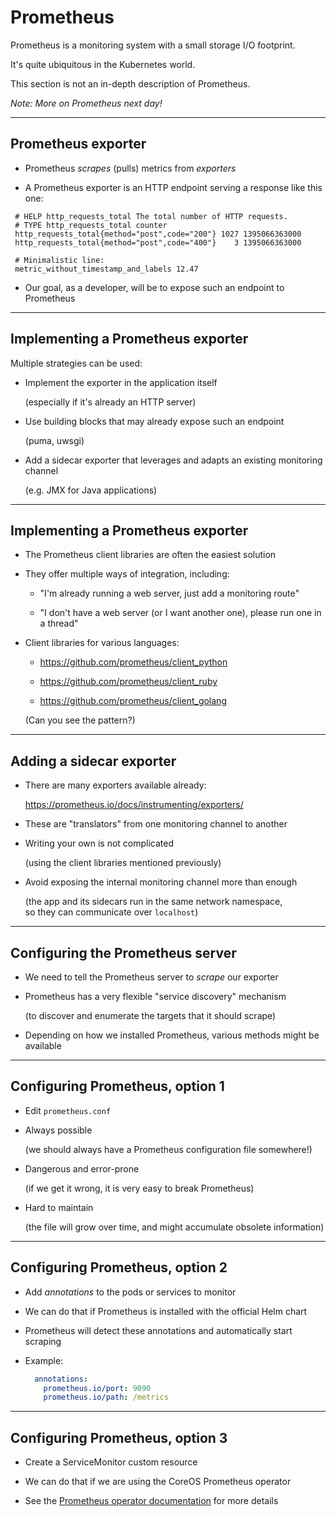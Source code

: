 # Prometheus

Prometheus is a monitoring system with a small storage I/O footprint.

It's quite ubiquitous in the Kubernetes world.

This section is not an in-depth description of Prometheus.

*Note: More on Prometheus next day!*

<!--
FIXME maybe just use prometheus.md and add this file after it?
This way there is not need to write a Prom intro.
-->

---

## Prometheus exporter

- Prometheus *scrapes* (pulls) metrics from *exporters*

- A Prometheus exporter is an HTTP endpoint serving a response like this one:

```
 # HELP http_requests_total The total number of HTTP requests.
 # TYPE http_requests_total counter
 http_requests_total{method="post",code="200"} 1027 1395066363000
 http_requests_total{method="post",code="400"}    3 1395066363000

 # Minimalistic line:
 metric_without_timestamp_and_labels 12.47
```

- Our goal, as a developer, will be to expose such an endpoint to Prometheus

---

## Implementing a Prometheus exporter

Multiple strategies can be used:

- Implement the exporter in the application itself

  (especially if it's already an  HTTP server)

- Use building blocks that may already expose such an endpoint

  (puma, uwsgi)

- Add a sidecar exporter that leverages and adapts an existing monitoring channel

  (e.g. JMX for Java applications)

---

## Implementing a Prometheus exporter

- The Prometheus client libraries are often the easiest solution

- They offer multiple ways of integration, including:

  - "I'm already running a web server, just add a monitoring route"

  - "I don't have a web server (or I want another one), please run one in a thread"

- Client libraries for various languages:

  - https://github.com/prometheus/client_python

  - https://github.com/prometheus/client_ruby

  - https://github.com/prometheus/client_golang

  (Can you see the pattern?)

---

## Adding a sidecar exporter

- There are many exporters available already:

  https://prometheus.io/docs/instrumenting/exporters/

- These are "translators" from one monitoring channel to another

- Writing your own is not complicated

  (using the client libraries mentioned previously)

- Avoid exposing the internal monitoring channel more than enough

  (the app and its sidecars run in the same network namespace,
  <br/>so they can communicate over `localhost`)

---

## Configuring the Prometheus server

- We need to tell the Prometheus server to *scrape* our exporter

- Prometheus has a very flexible "service discovery" mechanism

  (to discover and enumerate the targets that it should scrape)

- Depending on how we installed Prometheus, various methods might be available

---

## Configuring Prometheus, option 1

- Edit `prometheus.conf`

- Always possible

  (we should always have a Prometheus configuration file somewhere!)

- Dangerous and error-prone

  (if we get it wrong, it is very easy to break Prometheus)

- Hard to maintain

  (the file will grow over time, and might accumulate obsolete information)

---

## Configuring Prometheus, option 2

- Add *annotations* to the pods or services to monitor

- We can do that if Prometheus is installed with the official Helm chart

- Prometheus will detect these annotations and automatically start scraping

- Example:
  ```yaml
    annotations:
      prometheus.io/port: 9090
      prometheus.io/path: /metrics
  ```

---

## Configuring Prometheus, option 3

- Create a ServiceMonitor custom resource

- We can do that if we are using the CoreOS Prometheus operator

- See the [Prometheus operator documentation](https://github.com/coreos/prometheus-operator/blob/master/Documentation/api.md#servicemonitor) for more details
